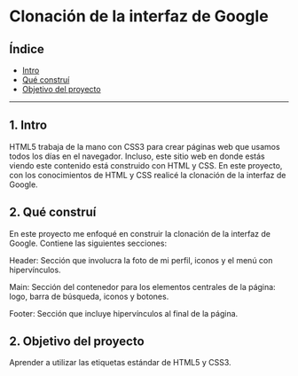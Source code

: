 # Clonación de la interfaz de Google

## Índice

* [Intro](#)
* [Qué construí](#)
* [Objetivo del proyecto](#)

****

## 1. Intro

HTML5 trabaja de la mano con CSS3 para crear páginas web que usamos todos los días en el navegador. Incluso, este sitio web en donde estás viendo este contenido está construido con HTML y CSS. En este proyecto, con los conocimientos de HTML y CSS realicé la clonación de la interfaz de Google.

## 2. Qué construí 

En este proyecto me enfoqué en construir la clonación de la interfaz de Google. Contiene las siguientes secciones:

Header: Sección que involucra la foto de mi perfil, iconos y el menú con hipervínculos.

Main: Sección del contenedor para los elementos centrales de la página: logo, barra de búsqueda, iconos y botones.

Footer: Sección que incluye hipervínculos al final de la página.

## 2. Objetivo del proyecto

Aprender a utilizar las etiquetas estándar de HTML5 y CSS3.
